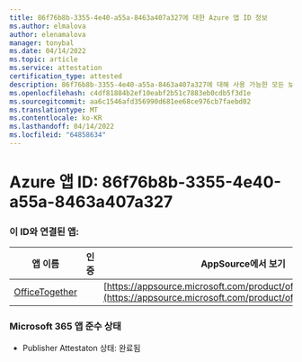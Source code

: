 ```yaml
---
title: 86f76b8b-3355-4e40-a55a-8463a407a327에 대한 Azure 앱 ID 정보
ms.author: elmalova
author: elenamalova
manager: tonybal
ms.date: 04/14/2022
ms.topic: article
ms.service: attestation
certification_type: attested
description: 86f76b8b-3355-4e40-a55a-8463a407a327에 대해 사용 가능한 모든 보안 및 규정 준수 정보입니다.
ms.openlocfilehash: c4df81884b2ef10eabf2b51c7883eb0cdb5f3d1e
ms.sourcegitcommit: aa6c1546afd356990d681ee68ce976cb7faebd02
ms.translationtype: MT
ms.contentlocale: ko-KR
ms.lasthandoff: 04/14/2022
ms.locfileid: "64858634"
---
```

# <a name="azure-app-id-86f76b8b-3355-4e40-a55a-8463a407a327"></a>Azure 앱 ID: 86f76b8b-3355-4e40-a55a-8463a407a327


### <a name="apps-associated-with-this-id"></a>이 ID와 연결된 앱:
| **앱 이름** | **인증** | **AppSource에서 보기** |
|--------------|---------------|-----------------------|
| [OfficeTogether](../forward/WA200003767.md) |  | [https://appsource.microsoft.com/product/office/WA200003767](https://appsource.microsoft.com/product/office/WA200003767) |

### <a name="microsoft-365-app-compliance-status"></a>Microsoft 365 앱 준수 상태
- Publisher Attestaton 상태: 완료됨
